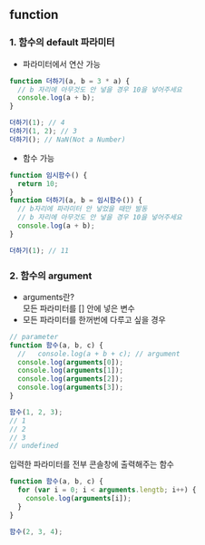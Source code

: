 ## function

### 1. 함수의 default 파라미터

- 파라미터에서 연산 가능

```javascript
function 더하기(a, b = 3 * a) {
  // b 자리에 아무것도 안 넣을 경우 10을 넣어주세요
  console.log(a + b);
}

더하기(1); // 4
더하기(1, 2); // 3
더하기(); // NaN(Not a Number)
```

- 함수 가능

```javascript
function 임시함수() {
  return 10;
}
function 더하기(a, b = 임시함수()) {
  // b자리에 파라미터 안 넣었을 때만 발동
  // b 자리에 아무것도 안 넣을 경우 10을 넣어주세요
  console.log(a + b);
}

더하기(1); // 11
```

### 2. 함수의 argument

- arguments란?\
  모든 파라미터를 [] 안에 넣은 변수
- 모든 파라미터를 한꺼번에 다루고 싶을 경우

```javascript
// parameter
function 함수(a, b, c) {
  //   console.log(a + b + c); // argument
  console.log(arguments[0]);
  console.log(arguments[1]);
  console.log(arguments[2]);
  console.log(arguments[3]);
}

함수(1, 2, 3);
// 1
// 2
// 3
// undefined
```

입력한 파라미터를 전부 콘솔창에 출력해주는 함수

```javascript
function 함수(a, b, c) {
  for (var i = 0; i < arguments.lengtb; i++) {
    console.log(arguments[i]);
  }
}

함수(2, 3, 4);
```
